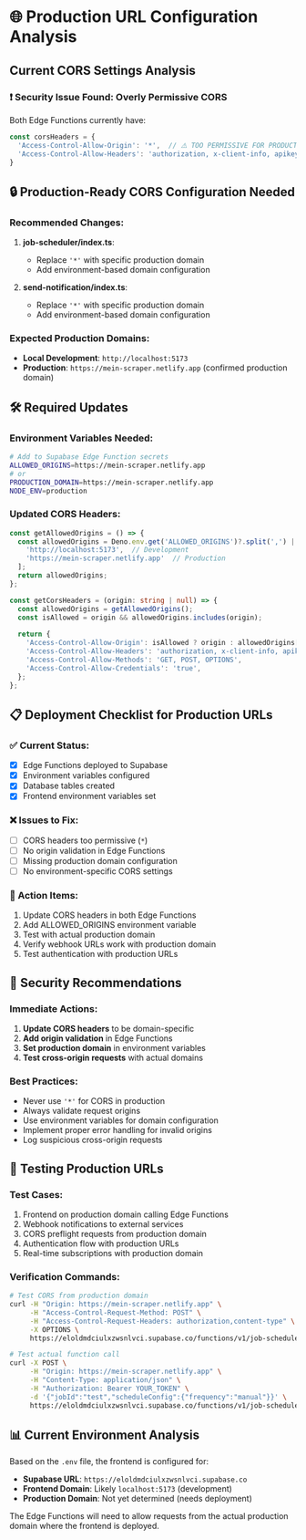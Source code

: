 # 🌐 Production URL Configuration Analysis

## Current CORS Settings Analysis

### ❗ Security Issue Found: Overly Permissive CORS
Both Edge Functions currently have:
```typescript
const corsHeaders = {
  'Access-Control-Allow-Origin': '*',  // ⚠️ TOO PERMISSIVE FOR PRODUCTION
  'Access-Control-Allow-Headers': 'authorization, x-client-info, apikey, content-type',
}
```

## 🔒 Production-Ready CORS Configuration Needed

### Recommended Changes:

1. **job-scheduler/index.ts**:
   - Replace `'*'` with specific production domain
   - Add environment-based domain configuration

2. **send-notification/index.ts**:
   - Replace `'*'` with specific production domain
   - Add environment-based domain configuration

### Expected Production Domains:
- **Local Development**: `http://localhost:5173`
- **Production**: `https://mein-scraper.netlify.app` (confirmed production domain)

## 🛠️ Required Updates

### Environment Variables Needed:
```bash
# Add to Supabase Edge Function secrets
ALLOWED_ORIGINS=https://mein-scraper.netlify.app
# or
PRODUCTION_DOMAIN=https://mein-scraper.netlify.app
NODE_ENV=production
```

### Updated CORS Headers:
```typescript
const getAllowedOrigins = () => {
  const allowedOrigins = Deno.env.get('ALLOWED_ORIGINS')?.split(',') || [
    'http://localhost:5173',  // Development
    'https://mein-scraper.netlify.app'  // Production
  ];
  return allowedOrigins;
};

const getCorsHeaders = (origin: string | null) => {
  const allowedOrigins = getAllowedOrigins();
  const isAllowed = origin && allowedOrigins.includes(origin);
  
  return {
    'Access-Control-Allow-Origin': isAllowed ? origin : allowedOrigins[0],
    'Access-Control-Allow-Headers': 'authorization, x-client-info, apikey, content-type',
    'Access-Control-Allow-Methods': 'GET, POST, OPTIONS',
    'Access-Control-Allow-Credentials': 'true',
  };
};
```

## 📋 Deployment Checklist for Production URLs

### ✅ Current Status:
- [x] Edge Functions deployed to Supabase
- [x] Environment variables configured
- [x] Database tables created
- [x] Frontend environment variables set

### ❌ Issues to Fix:
- [ ] CORS headers too permissive (`*`)
- [ ] No origin validation in Edge Functions
- [ ] Missing production domain configuration
- [ ] No environment-specific CORS settings

### 🔧 Action Items:
1. Update CORS headers in both Edge Functions
2. Add ALLOWED_ORIGINS environment variable
3. Test with actual production domain
4. Verify webhook URLs work with production domain
5. Test authentication with production URLs

## 🚨 Security Recommendations

### Immediate Actions:
1. **Update CORS headers** to be domain-specific
2. **Add origin validation** in Edge Functions
3. **Set production domain** in environment variables
4. **Test cross-origin requests** with actual domains

### Best Practices:
- Never use `'*'` for CORS in production
- Always validate request origins
- Use environment variables for domain configuration
- Implement proper error handling for invalid origins
- Log suspicious cross-origin requests

## 🧪 Testing Production URLs

### Test Cases:
1. Frontend on production domain calling Edge Functions
2. Webhook notifications to external services
3. CORS preflight requests from production domain
4. Authentication flow with production URLs
5. Real-time subscriptions with production domain

### Verification Commands:
```bash
# Test CORS from production domain
curl -H "Origin: https://mein-scraper.netlify.app" \
     -H "Access-Control-Request-Method: POST" \
     -H "Access-Control-Request-Headers: authorization,content-type" \
     -X OPTIONS \
     https://eloldmdciulxzwsnlvci.supabase.co/functions/v1/job-scheduler

# Test actual function call
curl -X POST \
     -H "Origin: https://mein-scraper.netlify.app" \
     -H "Content-Type: application/json" \
     -H "Authorization: Bearer YOUR_TOKEN" \
     -d '{"jobId":"test","scheduleConfig":{"frequency":"manual"}}' \
     https://eloldmdciulxzwsnlvci.supabase.co/functions/v1/job-scheduler
```

## 📊 Current Environment Analysis

Based on the `.env` file, the frontend is configured for:
- **Supabase URL**: `https://eloldmdciulxzwsnlvci.supabase.co`
- **Frontend Domain**: Likely `localhost:5173` (development)
- **Production Domain**: Not yet determined (needs deployment)

The Edge Functions will need to allow requests from the actual production domain where the frontend is deployed.
